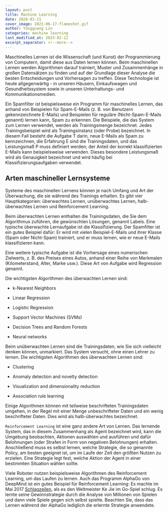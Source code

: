 ```yaml
---
layout: post
title: Machine Learning
date: 2020-01-11
cover_image: 2021-06-17-flameshot.gif
author: Yongguang Lin
categories: machine learning
last_modified_at: 2023-02-12
excerpt_separator: <!--more-->
---
```


Maschinelles Lernen ist die Wissenschaft (und Kunst) der Programmierung von Computern, damit diese aus Daten lernen können. Beim maschinellen Lernen werden Algorithmen darauf trainiert, Muster und Zusammenhänge in großen Datensätzen zu finden und auf der Grundlage dieser Analyse die besten Entscheidungen und Vorhersagen zu treffen. Diese Technologie ist heute allgegenwärtig - in unseren Häusern, Einkaufswagen und Gesundheitssystem sowie in unseren Unterhaltungs- und Kommunikationsmedien.
<!--more-->
Ein Spamfilter ist beispielsweise ein Programm für maschinelles Lernen, das anhand von Beispielen für Spam-E-Mails (z. B. von Benutzern gekennzeichnete E-Mails) und Beispielen für reguläre (Nicht-Spam-E-Mails genannt) lernen kann, Spam zu erkennen. Die Beispiele, die das System zum Lernen verwendet, werden als Trainingsmenge bezeichnet. Jedes Trainingsbeispiel wird als Trainingsinstanz (oder Probe) bezeichnet. In diesem Fall besteht die Aufgabe T darin, neue E-Mails als Spam zu kennzeichnen, die Erfahrung E sind die Trainingsdaten, und das Leistungsmaß P muss definiert werden; der Anteil der korrekt klassifizierten E-Mails kann beispielsweise verwenden. Dieses besondere Leistungsmaß wird als Genauigkeit bezeichnet und wird häufig bei Klassifizierungsaufgaben verwendet.

## Arten maschineller Lernsysteme

Systeme des maschinellen Lernens können je nach Umfang und Art der Überwachung, die sie während des Trainings erhalten. Es gibt vier Hauptkategorien: überwachtes Lernen, unüberwachtes Lernen, halb-überwachtes Lernen und Reinforcement Learning.

Beim überwachten Lernen enthalten die Trainingsdaten, die Sie dem Algorithmus zuführen, die gewünschten Lösungen, genannt Labels. Eine typische überwachte Lernaufgabe ist die Klassifizierung. Der Spamfilter ist ein gutes Beispiel dafür: Er wird mit vielen Beispiel-E-Mails und ihrer Klasse (Spam oder Nicht-Spam) trainiert, und er muss lernen, wie er neue E-Mails klassifizieren kann.

Eine weitere typische Aufgabe ist die Vorhersage eines numerischen Zielwerts, z. B. des Preises eines Autos, anhand einer Reihe von Merkmalen (Kilometerstand, Alter, Marke usw.). Diese Art von Aufgabe wird Regression genannt. 

Die wichtigsten Algorithmen des überwachten Lernen sind:

-   k-Nearest Neighbors

-   Linear Regression

-   Logistic Regression

-   Support Vector Machines (SVMs)

-   Decision Trees and Random Forests

-   Neural networks 

Beim unüberwachten Lernen sind die Trainingsdaten, wie Sie sich vielleicht denken können, unmarkiert. Das System versucht, ohne einen Lehrer zu lernen. Die wichtigsten Algorithmen des überwachten Lernen sind:

-    Clustering

-    Anomaly detection and novelty detection

-    Visualization and dimensionality reduction

-    Association rule learning

Einige Algorithmen können mit teilweise beschrifteten Trainingsdaten umgehen, in der Regel mit einer Menge unbeschrifteter Daten und ein wenig beschrifteter Daten. Dies wird als halb-überwachtes bezeichnet.

`Reinforcement Learning` ist eine ganz andere Art von Lernen. Das lernende System, das in diesem Zusammenhang als Agent bezeichnet wird, kann die Umgebung beobachten, Aktionen auswählen und ausführen und dafür Belohnungen (oder Strafen in Form von negativen Belohnungen) erhalten. Anschließend muss es selbst lernen, welche Strategie, die so genannte Policy, am besten geeignet ist, um im Laufe der Zeit den größten Nutzen zu erzielen. Eine Strategie legt fest, welche Aktion der Agent in einer bestimmten Situation wählen sollte.

Viele Roboter nutzen beispielsweise Algorithmen des Reinforcement Learning, um das Laufen zu lernen. Auch das Programm AlphaGo von DeepMind ist ein gutes Beispiel für Reinforcement Learning: Es machte im Mai 2017 [Schlagzeilen](https://en.wikipedia.org/wiki/AlphaGo_versus_Ke_Jie), als es den Weltmeister Ke Jie im Go-Spiel schlug. Es lernte seine Gewinnstrategie durch die Analyse von Millionen von Spielen und dann viele Spiele gegen sich selbst spielte. Beachten Sie, dass das Lernen während der AlphaGo lediglich die erlernte Strategie anwendete.
